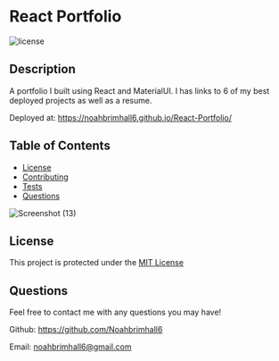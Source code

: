 # React Portfolio

  ![license](https://img.shields.io/static/v1?label=license&message=MIT&color=informational)

  ## Description
  
  A portfolio I built using React and MaterialUI.  I has links to 6 of my best deployed projects as well as a resume.
  
  Deployed at: https://noahbrimhall6.github.io/React-Portfolio/
  
  ## Table of Contents

  - [License](#license)
  - [Contributing](#contributing)
  - [Tests](#tests)
  - [Questions](#questions)
  
![Screenshot (13)](https://user-images.githubusercontent.com/109111849/210891636-c5f22b5f-2c22-4eb4-8bd1-bb95c98f94de.png)

  <add screenshots here>
  
  ## License
  
  This project is protected under the [MIT License](https://choosealicense.com/licenses/mit/)
  
  ## Questions
  
  Feel free to contact me with any questions you may have!

  Github: https://github.com/Noahbrimhall6

  Email: noahbrimhall6@gmail.com
